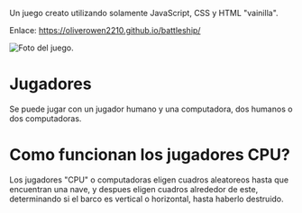 Un juego creato utilizando solamente JavaScript, CSS y HTML "vainilla".

Enlace: https://oliverowen2210.github.io/battleship/

![Foto del juego.](https://user-images.githubusercontent.com/95064346/213896248-4780510d-e612-48d6-949d-e335c57e14ed.png)

# Jugadores
Se puede jugar con un jugador humano y una computadora, dos humanos o dos computadoras.

# Como funcionan los jugadores CPU?
Los jugadores "CPU" o computadoras eligen cuadros aleatoreos hasta que encuentran una nave, y despues eligen cuadros alrededor de este, determinando si el barco es vertical o horizontal, hasta haberlo destruido.
